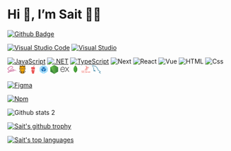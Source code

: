 <h1 align="left"> Hi 👋, I’m Sait 👨‍🦲 </h1>

[![Github Badge](https://img.shields.io/badge/-Github-000?style=quare&labelColor=000&logo=Github&logoColor=white&link=link)](link) 

[![Visual Studio Code](https://img.shields.io/badge/--007ACC?logo=visual%20studio%20code&logoColor=ffffff)](https://code.visualstudio.com/)
[![Visual Studio](https://badgen.net/badge/icon/visualstudio?icon=visualstudio&label)](https://visualstudio.microsoft.com)

[![JavaScript](https://img.shields.io/badge/--F7DF1E?logo=javascript&logoColor=000)](https://www.javascript.com/)
[![.NET](https://img.shields.io/badge/--512BD4?logo=.net&logoColor=ffffff)](https://dotnet.microsoft.com/)
[![TypeScript](https://img.shields.io/badge/--3178C6?logo=typescript&logoColor=ffffff)](https://www.typescriptlang.org/)
![Next](https://img.shields.io/badge/-Next.js-000000?logo=next.js&logoColor=FFFFFF)
![React](https://img.shields.io/badge/-React-61DAFB?logo=react&logoColor=FFFFFF)
![Vue](https://img.shields.io/badge/-Vue.js-4FC08D?logo=vue.js&logoColor=FFFFFF)
![HTML](https://img.shields.io/badge/-HTML-E34F26?logo=html5&logoColor=FFFFFF)
![Css](https://img.shields.io/badge/-CSS-1572B6?logo=css3&logoColor=FFFFFF)
<img src="https://raw.githubusercontent.com/devicons/devicon/master/icons/sass/sass-original.svg" alt="SCSS Icon" width="20" height="20"/> <img src="https://raw.githubusercontent.com/devicons/devicon/master/icons/grunt/grunt-original.svg" alt="Grunt Icon" width="20" height="20"/> <img src="https://raw.githubusercontent.com/devicons/devicon/master/icons/gulp/gulp-plain.svg" alt="Gulp Icon" width="20" height="20"/> <img src="https://raw.githubusercontent.com/devicons/devicon/master/icons/webpack/webpack-original.svg" alt="Webpack Icon" width="20" height="20"/> <img src="https://raw.githubusercontent.com/devicons/devicon/master/icons/nodejs/nodejs-original.svg" alt="Node.js Icon" width="20" height="20"/> <img src="https://raw.githubusercontent.com/devicons/devicon/master/icons/express/express-original.svg" alt="Express.js Icon" width="20" height="20"/> <img src="https://raw.githubusercontent.com/devicons/devicon/master/icons/mongodb/mongodb-original.svg" alt="MongoDB Icon" width="20" height="20"/> <img src="https://raw.githubusercontent.com/devicons/devicon/master/icons/microsoftsqlserver/microsoftsqlserver-plain-wordmark.svg" alt="Microsoft SQL Server Icon" width="20" height="20"/> <img src="https://raw.githubusercontent.com/devicons/devicon/master/icons/mysql/mysql-original.svg" alt="MySQL Icon" width="20" height="20"/>


[![Figma](https://img.shields.io/badge/--F24E1E?logo=figma&logoColor=ffffff)](https://www.figma.com/)

[![Npm](https://badgen.net/badge/icon/npm?icon=npm&label)](https://https://npmjs.com/)


![Github stats 2](https://github-readme-stats.vercel.app/api?username=srgul&show_icons=true&theme=radical)

[![Sait's github trophy](https://github-profile-trophy.vercel.app/?username=srgul&row=1)](https://github.com/ryo-ma/github-profile-trophy)


[![Sait's top languages](https://github-readme-stats.vercel.app/api/top-langs/?username=srgul&theme=blue-green)](https://github.com/anuraghazra/github-readme-stats)
